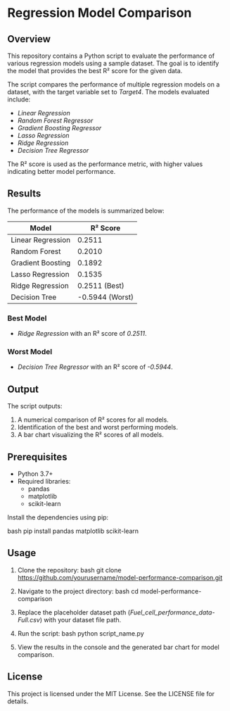 # Regression Model Comparison

## Overview
This repository contains a Python script to evaluate the performance of various regression models using a sample dataset. The goal is to identify the model that provides the best R² score for the given data.

The script compares the performance of multiple regression models on a dataset, with the target variable set to *Target4*. The models evaluated include:

- *Linear Regression*
- *Random Forest Regressor*
- *Gradient Boosting Regressor*
- *Lasso Regression*
- *Ridge Regression*
- *Decision Tree Regressor*

The R² score is used as the performance metric, with higher values indicating better model performance.

## Results
The performance of the models is summarized below:

| Model                  | R² Score  |
|------------------------|------------|
| Linear Regression      | 0.2511     |
| Random Forest          | 0.2010     |
| Gradient Boosting      | 0.1892     |
| Lasso Regression       | 0.1535     |
| Ridge Regression       | 0.2511 (Best) |
| Decision Tree          | -0.5944 (Worst) |

### Best Model
- *Ridge Regression* with an R² score of *0.2511*.

### Worst Model
- *Decision Tree Regressor* with an R² score of *-0.5944*.

## Output
The script outputs:

1. A numerical comparison of R² scores for all models.
2. Identification of the best and worst performing models.
3. A bar chart visualizing the R² scores of all models.

## Prerequisites
- Python 3.7+
- Required libraries:
  - pandas
  - matplotlib
  - scikit-learn

Install the dependencies using pip:

bash
pip install pandas matplotlib scikit-learn


## Usage
1. Clone the repository:
   bash
   git clone https://github.com/yourusername/model-performance-comparison.git
   
2. Navigate to the project directory:
   bash
   cd model-performance-comparison
   
3. Replace the placeholder dataset path (*Fuel_cell_performance_data-Full.csv*) with your dataset file path.
4. Run the script:
   bash
   python script_name.py
   
5. View the results in the console and the generated bar chart for model comparison.

## License
This project is licensed under the MIT License. See the LICENSE file for details.
